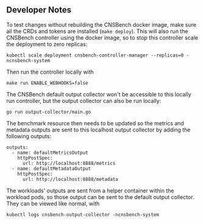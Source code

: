 ## Developer Notes

To test changes without rebuilding the CNSBench docker image, make sure all the
CRDs and tokens are installed (`make deploy`).  This will also run the CNSBench
controller using the docker image, so to stop this controller scale the
deployment to zero replicas:
```
kubectl scale deployment cnsbench-controller-manager --replicas=0 -ncnsbench-system
```

Then run the controller locally with
```
make run ENABLE_WEBHOOKS=false
```

The CNSBench default output collector won't be accessible to this locally run
controller, but the output collector can also be run locally:
```
go run output-collector/main.go
```

The benchmark resource then needs to be updated so the metrics and metadata
outputs are sent to this localhost output collector by adding the following
outputs:
```
outputs:
  - name: defaultMetricsOutput
    httpPostSpec:
      url: http://localhost:8888/metrics
  - name: defaultMetadataOutput
    httpPostSpec:
      url: http://localhost:8888/metadata
```

The workloads' outputs are sent from a helper container within the workload
pods, so those output can be sent to the default output collector.  They can be
viewed like normal, with
```
kubectl logs cnsbench-output-collector -ncnsbench-system
```
